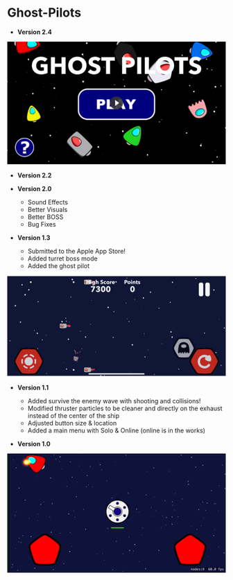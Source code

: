 # Ghost-Pilots

* **Version 2.4**

[<img src="image.png" width="566">](https://youtu.be/JC6T25g9q88 "Ghost Pilots Preview Video")

* **Version 2.2**

* **Version 2.0**
  * Sound Effects
  * Better Visuals
  * Better BOSS
  * Bug Fixes

* **Version 1.3**
  * Submitted to the Apple App Store!
  * Added turret boss mode
  * Added the ghost pilot
 <img src="Images/GhostPilot.png" width="566">
 
* **Version 1.1**
  * Added survive the enemy wave with shooting and collisions!
  * Modified thruster particles to be cleaner and directly on the exhaust instead of the center of the ship
  * Adjusted button size & location
  * Added a main menu with Solo & Online (online is in the works)

* **Version 1.0**
<img src="Images/Version1.0.png" width="566">
